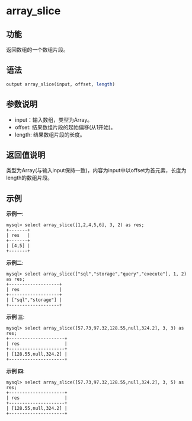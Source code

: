 # array_slice

## 功能

返回数组的一个数组片段。

## 语法

```Haskell
output array_slice(input, offset, length)
```

## 参数说明

* input：输入数组，类型为Array。
* offset: 结果数组片段的起始偏移(从1开始)。
* length: 结果数组片段的长度。

## 返回值说明

类型为Array(与输入input保持一致)，内容为input中以offset为首元素，长度为length的数组片段。

## 示例

**示例一**:

```plain text
mysql> select array_slice([1,2,4,5,6], 3, 2) as res;
+-------+
| res   |
+-------+
| [4,5] |
+-------+
```

**示例二**:

```plain text
mysql> select array_slice(["sql","storage","query","execute"], 1, 2) as res;
+-------------------+
| res               |
+-------------------+
| ["sql","storage"] |
+-------------------+
```

**示例 三**:

```plain text
mysql> select array_slice([57.73,97.32,128.55,null,324.2], 3, 3) as res;
+---------------------+
| res                 |
+---------------------+
| [128.55,null,324.2] |
+---------------------+
```

**示例 四**:

```plain text
mysql> select array_slice([57.73,97.32,128.55,null,324.2], 3, 5) as res;
+---------------------+
| res                 |
+---------------------+
| [128.55,null,324.2] |
+---------------------+
```
